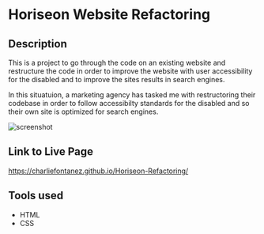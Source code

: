 # Horiseon Website Refactoring


## Description

This is a project to go through the code on an existing website and restructure the code in order to improve the website with user accessibility for the disabled and to improve the sites results in search engines.


In this situatuion, a marketing agency has tasked me with restructoring their codebase in order to follow accessibilty standards for the disabled and so their own site is optimized for search engines.


![screenshot](/assets/images/horiseon_image.png)


## Link to Live Page

https://charliefontanez.github.io/Horiseon-Refactoring/


## Tools used

- HTML
- CSS
